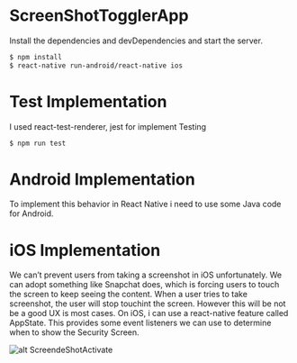 # ScreenShotTogglerApp

Install the dependencies and devDependencies and start the server.

```sh
$ npm install
$ react-native run-android/react-native ios
```
# Test Implementation
I used react-test-renderer, jest  for  implement Testing 

```sh
$ npm run test
```
# Android Implementation
To implement this behavior in React Native i need to use some Java code for Android.

# iOS Implementation
We can’t prevent users from taking a screenshot in iOS unfortunately. We can adopt something like Snapchat does, which is forcing users to touch the screen to keep seeing the content. When a user tries to take screenshot, the user will stop touchint the screen. However this will be not be a good UX is most cases.
On iOS, i can use a react-native feature called AppState. This provides some event listeners we can use to determine when to show the Security Screen.


![alt ScreendeShotActivate](https://adroitclouderp.com/react-native-android/image/screendeshotactivate.png)


